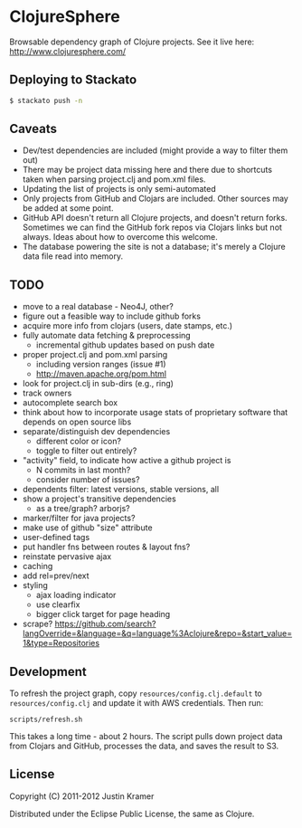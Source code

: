 # ClojureSphere

Browsable dependency graph of Clojure projects. See it live here: http://www.clojuresphere.com/

## Deploying to Stackato

```bash
$ stackato push -n
```

## Caveats

* Dev/test dependencies are included (might provide a way to filter them out)
* There may be project data missing here and there due to shortcuts taken when parsing project.clj and pom.xml files.
* Updating the list of projects is only semi-automated
* Only projects from GitHub and Clojars are included. Other sources may be added at some point.
* GitHub API doesn't return all Clojure projects, and doesn't return forks. Sometimes we can find the GitHub fork repos via Clojars links but not always. Ideas about how to overcome this welcome.
* The database powering the site is not a database; it's merely a Clojure data file read into memory.

## TODO

- move to a real database - Neo4J, other?
- figure out a feasible way to include github forks
- acquire more info from clojars (users, date stamps, etc.)
- fully automate data fetching & preprocessing
  - incremental github updates based on push date
- proper project.clj and pom.xml parsing
  - including version ranges (issue #1)
  - http://maven.apache.org/pom.html
- look for project.clj in sub-dirs (e.g., ring)
- track owners
- autocomplete search box
- think about how to incorporate usage stats of proprietary software that depends on open source libs
- separate/distinguish dev dependencies
  - different color or icon?
  - toggle to filter out entirely?
- "activity" field, to indicate how active a github project is
  - N commits in last month?
  - consider number of issues?
- dependents filter: latest versions, stable versions, all
- show a project's transitive dependencies
  - as a tree/graph? arborjs?
- marker/filter for java projects?
- make use of github "size" attribute
- user-defined tags
- put handler fns between routes & layout fns?
- reinstate pervasive ajax
- caching
- add rel=prev/next
- styling
  - ajax loading indicator
  - use clearfix
  - bigger click target for page heading
- scrape? https://github.com/search?langOverride=&language=&q=language%3Aclojure&repo=&start_value=1&type=Repositories


## Development

To refresh the project graph, copy `resources/config.clj.default` to `resources/config.clj` and update it with AWS credentials. Then run:

```
scripts/refresh.sh
```

This takes a long time - about 2 hours. The script pulls down project data from Clojars and GitHub, processes the data, and saves the result to S3.

## License

Copyright (C) 2011-2012 Justin Kramer

Distributed under the Eclipse Public License, the same as Clojure.
